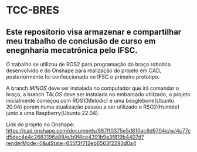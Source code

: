 # TCC-BRES

## Este repositorio visa armazenar e compartilhar meu trabalho de conclusão de curso em enegnharia mecatrônica pelo IFSC.

O trabalho se utilizou de ROS2 para programação do braço robotico desenvolvido e do Onshape para realização do projeto em CAD, posteriormente foi confeccionado no IFSC o primeiro prototipo.

A branch *MINOS* deve ser instalada no computador que irá comandar o braço, a branch *TALOS* deve ser instalada no embarcado utilizado, o projeto inicialmente começou com ROS1(Melodic) e uma beaglebone(Ubuntu 20.04) porem numa atualização passou a ser utilizado o RSO2(Humble) junto a uma Raspberry(Ubuntu 22.04).

Link do projeto no Onshape: https://cad.onshape.com/documents/987ff0375e5d810ac6d9704c/w/4c77cd5dec4e4c2683196a88/e/b9f4ce4391b9a3f819b4407d?renderMode=0&uiState=655f3f712eb6563f2293d0a4
